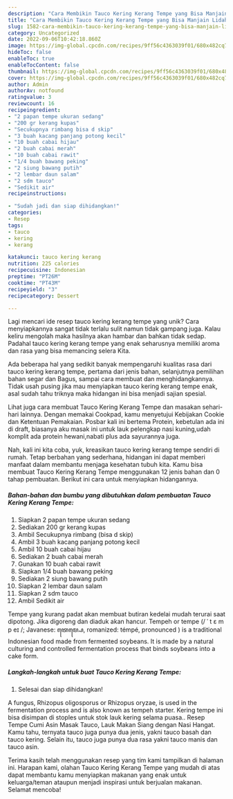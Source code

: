 ```yaml
---
description: "Cara Membikin Tauco Kering Kerang Tempe yang Bisa Manjain Lidah"
title: "Cara Membikin Tauco Kering Kerang Tempe yang Bisa Manjain Lidah"
slug: 1582-cara-membikin-tauco-kering-kerang-tempe-yang-bisa-manjain-lidah
category: Uncategorized
date: 2022-09-06T10:42:18.860Z
image: https://img-global.cpcdn.com/recipes/9ff56c4363039f01/680x482cq70/tauco-kering-kerang-tempe-foto-resep-utama.jpg
hideToc: false
enableToc: true
enableTocContent: false
thumbnail: https://img-global.cpcdn.com/recipes/9ff56c4363039f01/680x482cq70/tauco-kering-kerang-tempe-foto-resep-utama.jpg
cover: https://img-global.cpcdn.com/recipes/9ff56c4363039f01/680x482cq70/tauco-kering-kerang-tempe-foto-resep-utama.jpg
author: Admin
authorAv: notfound
ratingvalue: 3
reviewcount: 16
recipeingredient:
- "2 papan tempe ukuran sedang"
- "200 gr kerang kupas"
- "Secukupnya rimbang bisa d skip"
- "3 buah kacang panjang potong kecil"
- "10 buah cabai hijau"
- "2 buah cabai merah"
- "10 buah cabai rawit"
- "1/4 buah bawang peking"
- "2 siung bawang putih"
- "2 lembar daun salam"
- "2 sdm tauco"
- "Sedikit air"
recipeinstructions:

- "Sudah jadi dan siap dihidangkan!"
categories:
- Resep
tags:
- tauco
- kering
- kerang

katakunci: tauco kering kerang 
nutrition: 225 calories
recipecuisine: Indonesian
preptime: "PT26M"
cooktime: "PT43M"
recipeyield: "3"
recipecategory: Dessert

---
```





Lagi mencari ide resep tauco kering kerang tempe yang unik? Cara menyiapkannya sangat tidak terlalu sulit namun tidak gampang juga. Kalau keliru mengolah maka hasilnya akan hambar dan bahkan tidak sedap. Padahal tauco kering kerang tempe yang enak seharusnya memiliki aroma dan rasa yang bisa memancing selera Kita.





Ada beberapa hal yang sedikit banyak mempengaruhi kualitas rasa dari tauco kering kerang tempe, pertama dari jenis bahan, selanjutnya pemilihan bahan segar dan Bagus, sampai cara membuat dan menghidangkannya. Tidak usah pusing jika mau menyiapkan tauco kering kerang tempe enak,      asal sudah tahu triknya maka hidangan ini bisa menjadi sajian spesial.














Lihat juga cara membuat Tauco Kering Kerang Tempe dan masakan sehari-hari lainnya. Dengan memakai Cookpad, kamu menyetujui Kebijakan Cookie dan Ketentuan Pemakaian. Posbar kali ini bertema Protein, kebetulan ada ini di draft, biasanya aku masak ini untuk lauk pelengkap nasi kuning,udah komplit ada protein hewani,nabati plus ada sayurannya juga.






Nah, kali ini kita coba, yuk, kreasikan tauco kering kerang tempe sendiri di rumah. Tetap berbahan yang sederhana, hidangan ini dapat memberi manfaat dalam membantu menjaga kesehatan tubuh kita. Kamu bisa membuat Tauco Kering Kerang Tempe menggunakan 12 jenis bahan dan 0 tahap pembuatan. Berikut ini cara untuk menyiapkan hidangannya.

<!--inarticleads1-->

##### Bahan-bahan dan bumbu yang dibutuhkan dalam pembuatan Tauco Kering Kerang Tempe:

1. Siapkan 2 papan tempe ukuran sedang
1. Sediakan 200 gr kerang kupas
1. Ambil Secukupnya rimbang (bisa d skip)
1. Ambil 3 buah kacang panjang potong kecil
1. Ambil 10 buah cabai hijau
1. Sediakan 2 buah cabai merah
1. Gunakan 10 buah cabai rawit
1. Siapkan 1/4 buah bawang peking
1. Sediakan 2 siung bawang putih
1. Siapkan 2 lembar daun salam
1. Siapkan 2 sdm tauco
1. Ambil Sedikit air


Tempe yang kurang padat akan membuat butiran kedelai mudah terurai saat dipotong. Jika digoreng dan diaduk akan hancur. Tempeh or tempe (/ ˈ t ɛ m p eɪ /; Javanese: ꦠꦺꦩ꧀ꦥꦺ, romanized: témpé, pronounced ) is a traditional Indonesian food made from fermented soybeans. It is made by a natural culturing and controlled fermentation process that binds soybeans into a cake form. 

<!--inarticleads2-->

##### Langkah-langkah untuk buat Tauco Kering Kerang Tempe:


1. Selesai dan siap dihidangkan!

A fungus, Rhizopus oligosporus or Rhizopus oryzae, is used in the fermentation process and is also known as tempeh starter. Kering tempe ini bisa disimpan di stoples untuk stok lauk kering selama puasa.. Resep Tempe Cumi Asin Masak Tauco, Lauk Makan Siang dengan Nasi Hangat. Kamu tahu, ternyata tauco juga punya dua jenis, yakni tauco basah dan tauco kering. Selain itu, tauco juga punya dua rasa yakni tauco manis dan tauco asin. 

Terima kasih telah menggunakan resep yang tim kami tampilkan di halaman ini. Harapan kami, olahan Tauco Kering Kerang Tempe yang mudah di atas dapat membantu kamu menyiapkan makanan yang enak untuk keluarga/teman ataupun menjadi inspirasi untuk berjualan makanan. Selamat mencoba!
